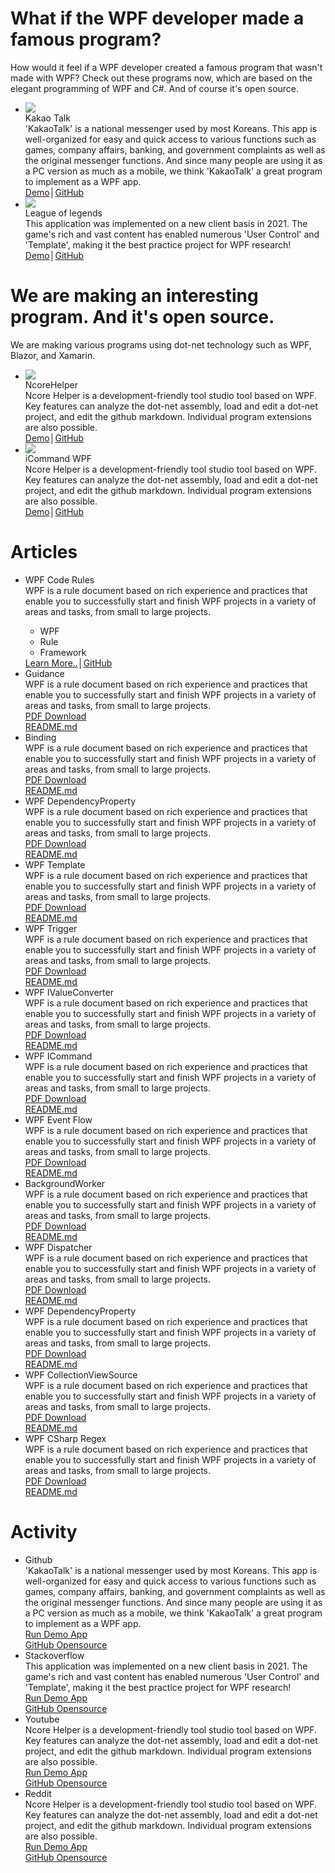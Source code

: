 
<h1>What if the WPF developer made a famous program?</h1>
<div class="desc">How would it feel if a WPF developer created a famous program that wasn't made with WPF? Check out these programs now, which are based on the elegant programming of WPF and C#. And of course it's open source.</div>
<ul class="applist">
    <li>
        <img class="thumb" src="https://github.com/ncoresoftsource/docs/blob/main/ncoresoft/src/images/kakaotalk.png?raw=true">
        <div class="name">Kakao Talk</div>
        <div class="info">'KakaoTalk' is a national messenger used by most Koreans. This app is well-organized for easy and quick access to various functions such as games, company affairs, banking, and government complaints as well as the original messenger functions. And since many people are using it as a PC version as much as a mobile, we think 'KakaoTalk' a great program to implement as a WPF app.</div>
        <a href="https://github.com">Demo</a><span class="sep">│</span><a href="https://github.com">GitHub</a>
    </li>
    <li>
        <img class="thumb" src="https://github.com/ncoresoftsource/docs/blob/main/ncoresoft/src/images/leagueoflegends.png?raw=true">
        <div class="name">League of legends</div>
        <div class="info">This application was implemented on a new client basis in 2021. The game's rich and vast content has enabled numerous 'User Control' and 'Template', making it the best practice project for WPF research!</div>
        <a href="https://github.com">Demo</a><span class="sep">│</span><a href="https://github.com">GitHub</a>
    </li>
</ul>
<h1>We are making an interesting program. And it's open source.</h1>
<div class="desc">We are making various programs using dot-net technology such as WPF, Blazor, and Xamarin.</div>
<ul class="applist">
    <li>
        <img class="thumb" src="https://github.com/ncoresoftsource/docs/blob/main/ncoresoft/src/images/ncorehelper.png?raw=true">
        <div class="name">NcoreHelper</div>
        <div class="info">Ncore Helper is a development-friendly tool studio tool based on WPF. Key features can analyze the dot-net assembly, load and edit a dot-net project, and edit the github markdown. Individual program extensions are also possible.</div>
        <a href="https://github.com">Demo</a><span class="sep">│</span><a href="https://github.com">GitHub</a>
    </li>
    <li>
        <img class="thumb" src="https://github.com/ncoresoftsource/docs/blob/main/ncoresoft/src/images/icommander.png?raw=true">
        <div class="name">iCommand WPF</div>
        <div class="info">Ncore Helper is a development-friendly tool studio tool based on WPF. Key features can analyze the dot-net assembly, load and edit a dot-net project, and edit the github markdown. Individual program extensions are also possible.</div>
        <a href="https://github.com">Demo</a><span class="sep">│</span><a href="https://github.com">GitHub</a>
    </li>
</ul>
<h1>Articles</h1>
<ul class="articlelist">
    <li>
        <div class="name">WPF Code Rules</div>
        <div class="left">
            <div class="info">
                WPF is a rule document based on rich experience and practices that enable you to successfully start and finish WPF projects in a variety of areas and tasks, from small to large projects.
            </div>
            <ul>
                <li>WPF</li>
                <li>Rule</li>
                <li>Framework</li>
            </ul>                    
            <a href="https://github.com">Learn More..</a><span class="sep">│</span><a href="https://github.com/ncoresoftsource/wpfcoderules">GitHub</a>
        </div>
    </li>
    <li>
        <div class="name">Guidance</div>
        <div class="left">
            <div class="info">
                WPF is a rule document based on rich experience and practices that enable you to successfully start and finish WPF projects in a variety of areas and tasks, from small to large projects.
            </div>
            <a href="https://github.com">PDF Download</a></br>
            <a href="https://github.com">README.md</a>
        </div>
    </li>
    <li>
        <div class="name">Binding</div>
        <div class="left">
            <div class="info">
                WPF is a rule document based on rich experience and practices that enable you to successfully start and finish WPF projects in a variety of areas and tasks, from small to large projects.
            </div>
            <a href="https://github.com">PDF Download</a></br>
            <a href="https://github.com">README.md</a>
        </div>
    </li>
    <li>
        <div class="name">WPF DependencyProperty</div>
        <div class="left">
            <div class="info">
                WPF is a rule document based on rich experience and practices that enable you to successfully start and finish WPF projects in a variety of areas and tasks, from small to large projects.
            </div>
            <a href="https://github.com">PDF Download</a></br>
            <a href="https://github.com">README.md</a>
        </div>
    </li>
    <li>
        <div class="name">WPF Template</div>
        <div class="left">
            <div class="info">
                WPF is a rule document based on rich experience and practices that enable you to successfully start and finish WPF projects in a variety of areas and tasks, from small to large projects.
            </div>
            <a href="https://github.com">PDF Download</a></br>
            <a href="https://github.com">README.md</a>
        </div>
    </li>
    <li>
        <div class="name">WPF Trigger</div>
        <div class="left">
            <div class="info">
                WPF is a rule document based on rich experience and practices that enable you to successfully start and finish WPF projects in a variety of areas and tasks, from small to large projects.
            </div>
            <a href="https://github.com">PDF Download</a></br>
            <a href="https://github.com">README.md</a>
        </div>
    </li>
    <li>
        <div class="name">WPF IValueConverter</div>
        <div class="left">
            <div class="info">
                WPF is a rule document based on rich experience and practices that enable you to successfully start and finish WPF projects in a variety of areas and tasks, from small to large projects.
            </div>
            <a href="https://github.com">PDF Download</a></br>
            <a href="https://github.com">README.md</a>
        </div>
    </li>
    <li>
        <div class="name">WPF ICommand</div>
        <div class="left">
            <div class="info">
                WPF is a rule document based on rich experience and practices that enable you to successfully start and finish WPF projects in a variety of areas and tasks, from small to large projects.
            </div>
            <a href="https://github.com">PDF Download</a></br>
            <a href="https://github.com">README.md</a>
        </div>
    </li>
    <li>
        <div class="name">WPF Event Flow</div>
        <div class="left">
            <div class="info">
                WPF is a rule document based on rich experience and practices that enable you to successfully start and finish WPF projects in a variety of areas and tasks, from small to large projects.
            </div>
            <a href="https://github.com">PDF Download</a></br>
            <a href="https://github.com">README.md</a>
        </div>
    </li>
    <li>
        <div class="name">BackgroundWorker</div>
        <div class="left">
            <div class="info">
                WPF is a rule document based on rich experience and practices that enable you to successfully start and finish WPF projects in a variety of areas and tasks, from small to large projects.
            </div>
            <a href="https://github.com">PDF Download</a></br>
            <a href="https://github.com">README.md</a>
        </div>
    </li>
    <li>
        <div class="name">WPF Dispatcher</div>
        <div class="left">
            <div class="info">
                WPF is a rule document based on rich experience and practices that enable you to successfully start and finish WPF projects in a variety of areas and tasks, from small to large projects.
            </div>
            <a href="https://github.com">PDF Download</a></br>
            <a href="https://github.com">README.md</a>
        </div>
    </li>
    <li>
        <div class="name">WPF DependencyProperty</div>
        <div class="left">
            <div class="info">
                WPF is a rule document based on rich experience and practices that enable you to successfully start and finish WPF projects in a variety of areas and tasks, from small to large projects.
            </div>
            <a href="https://github.com">PDF Download</a></br>
            <a href="https://github.com">README.md</a>
        </div>
    </li>
    <li>
        <div class="name">WPF CollectionViewSource</div>
        <div class="left">
            <div class="info">
                WPF is a rule document based on rich experience and practices that enable you to successfully start and finish WPF projects in a variety of areas and tasks, from small to large projects.
            </div>
            <a href="https://github.com">PDF Download</a></br>
            <a href="https://github.com">README.md</a>
        </div>
    </li>
    <li>
        <div class="name">WPF CSharp Regex</div>
        <div class="left">
            <div class="info">
                WPF is a rule document based on rich experience and practices that enable you to successfully start and finish WPF projects in a variety of areas and tasks, from small to large projects.
            </div>
            <a href="https://github.com">PDF Download</a></br>
            <a href="https://github.com">README.md</a>
        </div>
    </li>
</ul>

<h1>Activity</h1>
<ul class="activitylist">
    <li>
        <div class="name">Github</div>
        <div class="info">'KakaoTalk' is a national messenger used by most Koreans. This app is well-organized for easy and quick access to various functions such as games, company affairs, banking, and government complaints as well as the original messenger functions. And since many people are using it as a PC version as much as a mobile, we think 'KakaoTalk' a great program to implement as a WPF app.</div>
        <a href="https://github.com">Run Demo App</a></br>
        <a href="https://github.com">GitHub Opensource</a>
    </li>
    <li>
        <div class="name">Stackoverflow</div>
        <div class="info">This application was implemented on a new client basis in 2021. The game's rich and vast content has enabled numerous 'User Control' and 'Template', making it the best practice project for WPF research!</div>
        <a href="https://github.com">Run Demo App</a></br>
        <a href="https://github.com">GitHub Opensource</a>
    </li>
    <li>
        <div class="name">Youtube</div>
        <div class="info">Ncore Helper is a development-friendly tool studio tool based on WPF. Key features can analyze the dot-net assembly, load and edit a dot-net project, and edit the github markdown. Individual program extensions are also possible.</div>
        <a href="https://github.com">Run Demo App</a></br>
        <a href="https://github.com">GitHub Opensource</a>
    </li>
    <li>
        <div class="name">Reddit</div>
        <div class="info">Ncore Helper is a development-friendly tool studio tool based on WPF. Key features can analyze the dot-net assembly, load and edit a dot-net project, and edit the github markdown. Individual program extensions are also possible.</div>
        <a href="https://github.com">Run Demo App</a></br>
        <a href="https://github.com">GitHub Opensource</a>
    </li>
</ul>


